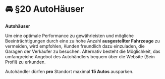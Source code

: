 # 🚘 §20 AutoHäuser

**Autohäuser**

Um eine optimale Performance zu gewährleisten und mögliche Beeinträchtigungen durch eine zu hohe Anzahl **ausgestellter Fahrzeuge** zu vermeiden, wird empfohlen, Kunden freundlich dazu einzuladen, die Garagen der Verkäufer zu besuchen. Alternativ besteht die Möglichkeit, das umfangreiche Angebot des Autohändlers bequem über die Website (Sein Profil) zu erkunden.

Autohändler dürfen **pro** Standort maximal **15 Autos** ausparken.